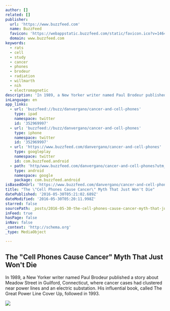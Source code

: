 ```yaml
---
author: []
related: []
publisher:
  url: 'https://www.buzzfeed.com'
  name: BuzzFeed
  favicon: 'https://webappstatic.buzzfeed.com/static/favicon.ico?v=1464385613'
  domain: www.buzzfeed.com
keywords:
  - rats
  - cell
  - study
  - cancer
  - phones
  - brodeur
  - radiation
  - willmarth
  - nih
  - electromagnetic
description: 'In 1989, a New Yorker writer named Paul Brodeur published a story about Meadow Street in Guilford, Connecticut, where cancer cases had clustered near power lines and an electric substation. His influential book, called The Great Power Line Cover Up, followed in 1993.'
inLanguage: en
app_links:
  - url: 'buzzfeed://buzz/danvergano/cancer-and-cell-phones'
    type: ipad
    namespace: twitter
    id: '352969997'
  - url: 'buzzfeed://buzz/danvergano/cancer-and-cell-phones'
    type: iphone
    namespace: twitter
    id: '352969997'
  - url: 'https://www.buzzfeed.com/danvergano/cancer-and-cell-phones'
    type: googleplay
    namespace: twitter
    id: com.buzzfeed.android
  - path: 'http/www.buzzfeed.com/danvergano/cancer-and-cell-phones?utm_source=google&utm_medium=appindex&utm_campaign=appindex'
    type: android
    namespace: google
    package: com.buzzfeed.android
isBasedOnUrl: 'https://www.buzzfeed.com/danvergano/cancer-and-cell-phones?utm_term=.naqqL27Vv#.cqEVl4mjG'
title: "The \"Cell Phones Cause Cancer\" Myth That Just Won't Die"
datePublished: '2016-05-30T05:21:02.689Z'
dateModified: '2016-05-30T05:20:11.998Z'
starred: false
sourcePath: _posts/2016-05-30-the-cell-phones-cause-cancer-myth-that-just-wont-die.md
inFeed: true
hasPage: false
inNav: false
_context: 'http://schema.org'
_type: MediaObject

---
```

<article style=""><h1>The "Cell Phones Cause Cancer" Myth That Just Won't Die</h1><p>In 1989, a New Yorker writer named Paul Brodeur published a story about Meadow Street in Guilford, Connecticut, where cancer cases had clustered near power lines and an electric substation. His influential book, called The Great Power Line Cover Up, followed in 1993.</p><img src="https://img.buzzfeed.com/buzzfeed-static/static/2016-05/27/15/social_promotion/buzzfeed-prod-web12/facebook-social-promotion-30926-1464379180-1.jpg" /></article>